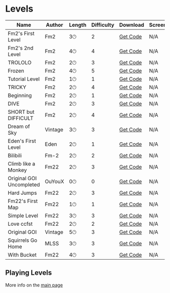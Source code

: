 # Levels

| Name                     | Author  | Length | Difficulty | Download                                      | Screenshots |
|--------------------------|---------|--------|------------|-----------------------------------------------|-------------|
| Fm2's First Level        | Fm2     | 3🕐︎   | 2          | [Get Code](levels/fm2sfirstlevel.txt)         | N/A         |
| Fm2's 2nd Level          | Fm2     | 4🕐︎   | 4          | [Get Code](levels/fm2ssecondlevel.txt)        | N/A         |
| TROLOLO                  | Fm2     | 2🕐︎   | 3          | [Get Code](levels/trolololo.txt)              | N/A         |
| Frozen                   | Fm2     | 4🕐︎   | 5          | [Get Code](levels/frozen.txt)                 | N/A         |
| Tutorial Level           | Fm2     | 1🕐︎   | 1          | [Get Code](levels/tutoriallevel.txt)          | N/A         |
| TRICKY                   | Fm2     | 2🕐︎   | 4          | [Get Code](levels/tricky.txt)                 | N/A         |
| Beginning                | Fm2     | 2🕐︎   | 1          | [Get Code](levels/beginning.txt)              | N/A         |
| DIVE                     | Fm2     | 2🕐︎   | 3          | [Get Code](levels/dive.txt)                   | N/A         |
| SHORT but DIFFICULT      | Fm2     | 2🕐︎   | 4          | [Get Code](levels/shortButDifficult.txt)      | N/A         |
| Dream of Sky             | Vintage | 3🕐︎   | 3          | [Get Code](levels/dreamOfSky.txt)             | N/A         |
| Eden's First Level       | Eden    | 2🕐︎   | 1          | [Get Code](levels/edensFirstLevel.txt)        | N/A         |
| Bilibili                 | Fm-2    | 2🕐︎   | 2          | [Get Code](levels/bilibili.txt)               | N/A         |
| Climb like a Monkey      | Fm22    | 2🕐︎   | 3          | [Get Code](levels/climbLikeAMonkey.txt)       | N/A         |
| Original GOI Uncompleted | OuYouX  | 0🕐︎   | 0          | [Get Code](levels/originalGOIUncompleted.txt) | N/A         |
| Hard Jumps               | Fm22    | 2🕐︎   | 3          | [Get Code](levels/hardJumps.txt)              | N/A         |
| Fm22's First Map         | Fm22    | 1🕐︎   | 1          | [Get Code](levels/fm22sFirstMap.txt)          | N/A         |
| Simple Level             | Fm22    | 3🕐︎   | 3          | [Get Code](levels/simpleLevel.txt)            | N/A         |
| Love ccfst               | Fm22    | 2🕐︎   | 2          | [Get Code](levels/loveCcfst.txt)              | N/A         |
| Original GOI             | Vintage | 5🕐︎   | 3          | [Get Code](levels/originalGoi.txt)            | N/A         |
| Squirrels Go Home        | MLSS    | 3🕐︎   | 3          | [Get Code](levels/squirrelsGoHome.txt)        | N/A         |
| With Bucket              | Fm22    | 4🕐︎   | 3          | [Get Code](levels/withBucket.txt)             | N/A         |



## Playing Levels

More info on the [main page](README.md)
